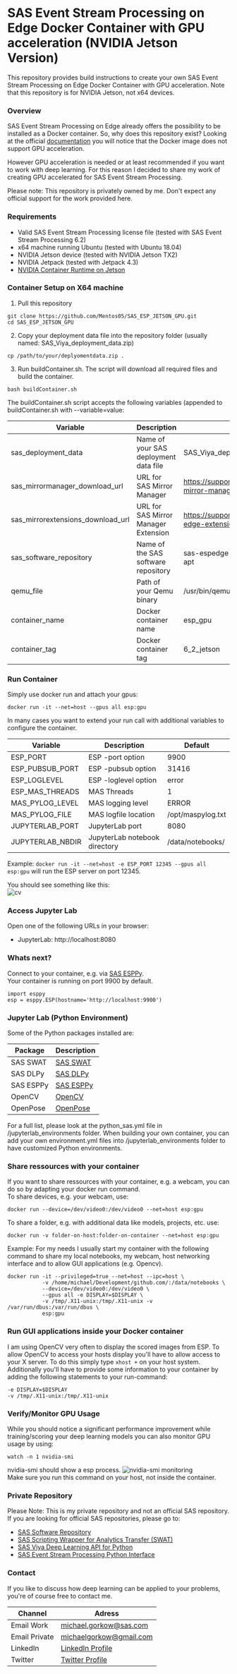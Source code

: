 # SAS Event Stream Processing on Edge Docker Container with GPU acceleration (NVIDIA Jetson Version)

This repository provides build instructions to create your own SAS Event Stream Processing on Edge Docker Container with GPU acceleration.
Note that this repository is for NVIDIA Jetson, not x64 devices.

### Overview
SAS Event Stream Processing on Edge already offers the possibility to be installed as a Docker container. So, why does this repository exist?
Looking at the official [documentation](https://go.documentation.sas.com/?docsetId=dplyesp0phy0lax&docsetTarget=p1rcii2jo7dt9yn1qr1upedc0y3w.htm&docsetVersion=6.2&locale=en) you will notice that the Docker image does not support GPU acceleration.

However GPU acceleration is needed or at least recommended if you want to work with deep learning.
For this reason I decided to share my work of creating GPU accelerated for SAS Event Stream Processing.

Please note:
This repository is privately owned by me. Don't expect any official support for the work provided here.

### Requirements
* Valid SAS Event Stream Processing license file (tested with SAS Event Stream Processing 6.2)
* x64 machine running Ubuntu (tested with Ubuntu 18.04)
* NVIDIA Jetson device (tested with NVIDIA Jetson TX2)
* NVIDIA Jetpack (tested with Jetpack 4.3)
* [NVIDIA Container Runtime on Jetson](https://github.com/NVIDIA/nvidia-docker/wiki/NVIDIA-Container-Runtime-on-Jetson)

### Container Setup on X64 machine
1. Pull this repository<br>
```
git clone https://github.com/Mentos05/SAS_ESP_JETSON_GPU.git
cd SAS_ESP_JETSON_GPU
```
2. Copy your deployment data file into the repository folder (usually named: SAS_Viya_deployment_data.zip)
```
cp /path/to/your/deplyomentdata.zip .
```
3. Run buildContainer.sh. The script will download all required files and build the container.
```
bash buildContainer.sh
```

The buildContainer.sh script accepts the following variables (appended to buildContainer.sh with --variable=value:

| Variable | Description | Default |
| ------ | ------ | ------ |
| sas_deployment_data | Name of your SAS deployment data file | SAS_Viya_deployment_data.zip |
| sas_mirrormanager_download_url | URL for SAS Mirror Manager | https://support.sas.com/installation/viya/35/sas-mirror-manager/lax/mirrormgr-linux.tgz |
| sas_mirrorextensions_download_url | URL for SAS Mirror Manager Extension | https://support.sas.com/installation/viya/35/sas-edge-extension/sas-edge-extension.tgz |
| sas_software_repository | Name of the SAS software repository | sas-espedge-125-aarch64_ubuntu_linux_16-apt |
| qemu_file | Path of your Qemu binary | /usr/bin/qemu-aarch64-static |
| container_name | Docker container name | esp_gpu |
| container_tag | Docker container tag | 6_2_jetson |

### Run Container
Simply use docker run and attach your gpus:
```
docker run -it --net=host --gpus all esp:gpu
```
In many cases you want to extend your run call with additional variables to configure the container.

| Variable | Description | Default |
| ------ | ------ | ------ |
| ESP_PORT | ESP -port option | 9900 |
| ESP_PUBSUB_PORT | ESP -pubsub option | 31416 |
| ESP_LOGLEVEL | ESP -loglevel option | error |
| ESP_MAS_THREADS | MAS Threads | 1 |
| MAS_PYLOG_LEVEL | MAS logging level | ERROR |
| MAS_PYLOG_FILE | MAS logfile location | /opt/maspylog.txt |
| JUPYTERLAB_PORT | JupyterLab port | 8080 |
| JUPYTERLAB_NBDIR | JupyterLab notebook directory | /data/notebooks/ |

Example: `docker run -it --net=host -e ESP_PORT 12345 --gpus all esp:gpu` will run the ESP server on port 12345.

You should see something like this:<br>
![cv](images/running_container.png "cv")

### Access Jupyter Lab
Open one of the following URLs in your browser:
* JupyterLab: http://localhost:8080

### Whats next?
Connect to your container, e.g. via [SAS ESPPy](https://github.com/sassoftware/python-esppy).<br>
Your container is running on port 9900 by default.
```
import esppy
esp = esppy.ESP(hostname='http://localhost:9900')
```

### Jupyter Lab (Python Environment)
Some of the Python packages installed are:<br>

| Package | Description |
| ------ | ------ |
| SAS SWAT | [SAS SWAT](https://github.com/sassoftware/python-swat) |
| SAS DLPy | [SAS DLPy](https://github.com/sassoftware/python-dlpy) | 
| SAS ESPPy | [SAS ESPPy](https://github.com/sassoftware/python-esppy) |
| OpenCV | [OpenCV](https://github.com/opencv/opencv) |
| OpenPose | [OpenPose](https://github.com/CMU-Perceptual-Computing-Lab/openpose) |

For a full list, please look at the python_sas.yml file in /jupyterlab_environments folder.
When building your own container, you can add your own environment.yml files into /jupyterlab_environments folder to have customized Python environments.

### Share ressources with your container
If you want to share ressources with your container, e.g. a webcam, you can do so by adapting your docker run command.<br>
To share devices, e.g. your webcam, use:
```
docker run --device=/dev/video0:/dev/video0 --net=host esp:gpu
```
To share a folder, e.g. with additional data like models, projects, etc. use:
```
docker run -v folder-on-host:folder-on-container --net=host esp:gpu
```

Example: For my needs I usually start my container with the following command to share my local notebooks, my webcam, host networking interface and to allow GUI applications (e.g. Opencv).<br>
```
docker run -it --privileged=true --net=host --ipc=host \
           -v /home/michael/Development/github.com/:/data/notebooks \
           --device=/dev/video0:/dev/video0 \
           --gpus all -e DISPLAY=$DISPLAY \
           -v /tmp/.X11-unix:/tmp/.X11-unix -v /var/run/dbus:/var/run/dbus \
           esp:gpu
```

### Run GUI applications inside your Docker container
I am using OpenCV very often to display the scored images from ESP. To allow OpenCV to access your hosts display you'll have to allow access to your X server.
To do this simply type `xhost +` on your host system.
Additionally you'll have to provide some information to your container by adding the following statements to your run-command:<br>
```
-e DISPLAY=$DISPLAY
-v /tmp/.X11-unix:/tmp/.X11-unix
```

### Verify/Monitor GPU Usage
While you should notice a significant performance improvement while training/scoring your deep learning models you can also monitor GPU usage by using:
```
watch -n 1 nvidia-smi
```
nvidia-smi should show a esp process.
![nvidia-smi monitoring](images/nvidia-smi.png "nvidia-smi monitoring")<br>
Make sure you run this command on your host, not inside the container.

### Private Repository
Please Note: This is my private repository and not an official SAS repository.<br>
If you are looking for official SAS repositories, please go to:
* [SAS Software Repository](https://github.com/sassoftware/)
* [SAS Scripting Wrapper for Analytics Transfer (SWAT)](https://github.com/sassoftware/python-swat)
* [SAS Viya Deep Learning API for Python](https://github.com/sassoftware/python-dlpy)
* [SAS Event Stream Processing Python Interface](https://github.com/sassoftware/python-esppy)

### Contact
If you like to discuss how deep learning can be applied to your problems, you're of course free to contact me.<br>

| Channel | Adress |
| ------ | ------ |
| Email Work | michael.gorkow@sas.com |
| Email Private | michaelgorkow@gmail.com |
| LinkedIn | [LinkedIn Profile](https://www.linkedin.com/in/michael-gorkow-08353678/) |
| Twitter | [Twitter Profile](https://twitter.com/GorkowMichael) |
